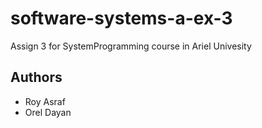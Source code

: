 # software-systems-a-ex-3

Assign  3 for SystemProgramming course in Ariel Univesity

## Authors

- Roy Asraf
- Orel Dayan
